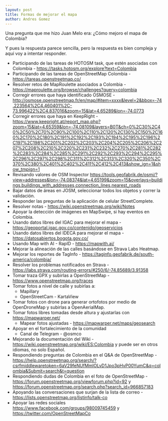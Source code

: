```yaml
---
layout: post
title: Formas de mejorar el mapa
author: Andres Gomez
---
```


Una pregunta que me hizo Juan Melo era: ¿Cómo mejoro el mapa de Colombia?

Y pues la respuesta parece sencilla, pero la respuesta es bien compleja y aquí voy a intentar responder.

* Participando de las tareas de HOTOSM task, que estén asociadas con Colombia - https://tasks.hotosm.org/explore?text=Colombia
* Participando de las tareas de OpenStreetMap Colombia - https://tareas.openstreetmap.co/
* Resolver retos de MapRoulette asociados a Colombia - https://maproulette.org/browse/challenges?query=colombia
* Corregir errores que haya identificado OSMOSE - http://osmose.openstreetmap.fr/en/map/#item=xxxx&level=2&bbox=-74.223564%2C4.460401%2C-73.996422%2C4.837016&zoom=15&lat=4.65289&lon=-74.0773
* Corregir errores que haya en KeepRight - https://www.keepright.at/report_map.php?zoom=15&lat=4.65359&lon=-74.08109&layers=B0T&ch=0%2C30%2C40%2C50%2C70%2C90%2C100%2C110%2C120%2C130%2C150%2C160%2C170%2C180%2C191%2C192%2C193%2C194%2C195%2C196%2C197%2C198%2C201%2C202%2C203%2C204%2C205%2C206%2C207%2C208%2C210%2C220%2C231%2C232%2C270%2C281%2C282%2C283%2C284%2C285%2C291%2C292%2C293%2C294%2C295%2C296%2C297%2C298%2C311%2C312%2C313%2C320%2C350%2C370%2C380%2C401%2C402%2C411%2C412%2C413&show_ign=1&show_tmpign=1
* Revisando valores de OSM Inspector https://tools.geofabrik.de/osmi/?view=addresses&lon=-74.08374&lat=4.65199&zoom=15&overlays=buildings,buildings_with_addresses,connection_lines,nearest_roads
* Bajar datos de áreas en JOSM, seleccionar todos los objetos y correr la validación.
* Responder las preguntas de la aplicación de celular StreetComplete.
* Resolver notas - https://wiki.openstreetmap.org/wiki/Notes
* Apoyar la detección de imágenes en MapSwipe, si hay eventos en Colombia.
* Usando datos libres del IGAC para mejorar el mapa - https://geoportal.igac.gov.co/contenido/geoservicios
* Usando datos libres del IDECA para mejorar el mapa - https://datosabiertos.bogota.gov.co/
* Usando Map with AI - RapID - https://mapwith.ai/
* Mejorar la alineación de las calles basándose en Strava Labs Heatmap.
* Mejorar los reportes de TagInfo - https://taginfo.geofabrik.de/south-america/colombia/
* Resolver los problemas notificados en Strava - https://labs.strava.com/routing-errors/#250/6/-74.85689/3.91358
* Tomar traza GPX y subirlas a OpenStreetMap - https://www.openstreetmap.org/traces
* Tomar fotos a nivel de calle y subirlas a:
  * Mapillary
  * OpenStreetCam - KartaView
* Tomar fotos con drone para generar ortofotos por medio de OpenDroneMap y subirlas a OpenAerialMap.
* Tomar fotos libres tomadas desde altura y ajustarlas con https://mapwarper.net/
  * Mapear fotos ajustadas - https://mapwarper.net/maps/geosearch
* Apoyar en el fortalecimiento de la comunidad
  * Canal de Telegram - @osmco
* Mejorando la documentación del Wiki - https://wiki.openstreetmap.org/wiki/ES:Colombia y puede ser en otros idiomas, no solo Español.  
* Respondiendo preguntas de Colombia en el Q&A de OpenStreetMap - https://help.openstreetmap.org/search/?csrfmiddlewaretoken=6aV29feNUfMmlOLvD1Jpo3pHvP00YumC&q=colombia&Submit=search&t=question
* Respondiendo dudas de Colombia en el foto de OpenStreetMap - https://forum.openstreetmap.org/viewforum.php?id=92 y https://forum.openstreetmap.org/search.php?search_id=966857183
* Apoyando las conversaciones que surjan de la lista de correo - https://lists.openstreetmap.org/listinfo/talk-co
* Apoyar las redes sociales https://www.facebook.com/groups/98009745459 y https://twitter.com/OpenStreetMapCo
